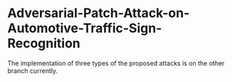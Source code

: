 # Adversarial-Patch-Attack-on-Automotive-Traffic-Sign-Recognition

The implementation of three types of the proposed attacks is on the other branch currently.
